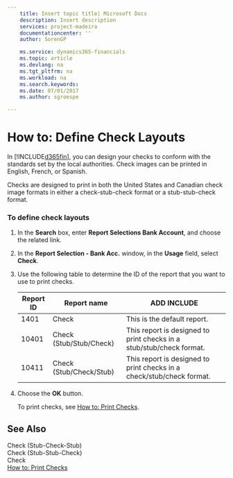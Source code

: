 ```yaml
---
    title: Insert topic title| Microsoft Docs
    description: Insert description
    services: project-madeira
    documentationcenter: ''
    author: SorenGP

    ms.service: dynamics365-financials
    ms.topic: article
    ms.devlang: na
    ms.tgt_pltfrm: na
    ms.workload: na
    ms.search.keywords:
    ms.date: 07/01/2017
    ms.author: sgroespe

---
```

# How to: Define Check Layouts
In [!INCLUDE[d365fin](../../includes/d365fin_md.md)], you can design your checks to conform with the standards set by the local authorities. Check images can be printed in English, French, or Spanish.  
  
 Checks are designed to print in both the United States and Canadian check image formats in either a check-stub-check format or a stub-stub-check format.  
  
### To define check layouts  
  
1.  In the **Search** box, enter **Report Selections Bank Account**, and choose the related link.  
  
2.  In the **Report Selection - Bank Acc.** window, in the **Usage** field, select **Check**.  
  
3.  Use the following table to determine the ID of the report that you want to use to print checks.  
  
    |Report ID|Report name|ADD INCLUDE<!--[!INCLUDE[bp_tabledescription](../../includes/bp_tabledescription_md.md)]-->|  
    |---------------|-----------------|---------------------------------------|  
    |1401|Check|This is the default report.|  
    |10401|Check (Stub/Stub/Check)|This report is designed to print checks in a stub/stub/check format.|  
    |10411|Check (Stub/Check/Stub)|This report is designed to print checks in a check/stub/check format.|  
  
4.  Choose the **OK** button.  
  
     To print checks, see [How to: Print Checks](how-to-print-checks.md).  
  
## See Also  
 Check (Stub-Check-Stub)   
 Check (Stub-Stub-Check)   
 Check   
 [How to: Print Checks](how-to-print-checks.md)